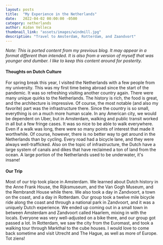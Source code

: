 ```yaml
---
layout: posts
title:  "My Experience in the Netherlands"
date:   2022-04-02 00:00:00 -0500
category: netherlands
author: Aidan Velleca
thumbnail_link: "assets/images/windmill.jpg"
description: "Travel to Amsterdam, Rotterdam, and Zaandvort"
---
```

*Note: This is ported content from my previous blog. It may appear in a format different than intended. It is also from a version of myself that was younger and dumber. I like to keep this content around for posterity.*

#### **Thoughts on Dutch Culture**

For spring break this year, I visited the Netherlands with a few people from my university. This was my first time being abroad since the start of the pandemic. It was so refreshing visiting another country again. There were many unique quirks to the Netherlands. The history is rich, the food is great, and the architecture is impressive. Of course, the most notable (and also my favorite) part was the infrastructure there. Since the country is so small, everything is on a much more human scale. In any American city, we would be dependent on Uber, but in Amsterdam, walking and public transit worked in all but a few fringe cases. It was so nice to be able to walk everywhere. Even if a walk was long, there were so many points of interest that made it worthwhile. Of course, however, there is no better way to get around in the Netherlands than by cycling. Every road had a bicycle lane, and they were always well-trafficked. Also on the topic of infrastructure, the Dutch have a large system of canals and dikes that have reclaimed a ton of land from the ocean. A large portion of the Netherlands used to be underwater, it's insane!

#### **Our Trip**

Most of our trip took place in Amsterdam. We learned about Dutch history in the Anne Frank House, the Rijksmuseum, and the Van Gogh Museum, and the Rembrandt House while there. We also took a day in Zandvoort, a town on the coast, and a day in Rotterdam. Our group took a twelve mile bicycle ride along the coast and through a national park in Zandvoort, and it was a uniquely Dutch experience. We ended up coming out in a small town in between Amsterdam and Zandvoort called Haarlem, mixing in with the locals. Everyone was very well-adjusted on a bike there, and our group got passed a lot. In Rotterdam, we saw the city from the Euromast, and took a walking tour through Markthal to the cube houses. I would love to come back sometime and visit Utrecht and The Hague, as well as more of Europe. Tot ziens!